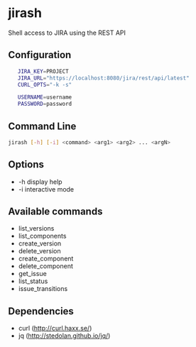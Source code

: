 jirash
======

Shell access to JIRA using the REST API

## Configuration


```bash
   JIRA_KEY=PROJECT
   JIRA_URL="https://localhost:8080/jira/rest/api/latest"
   CURL_OPTS="-k -s"

   USERNAME=username
   PASSWORD=password
```

## Command Line

```bash
jirash [-h] [-i] <command> <arg1> <arg2> ... <argN>
```

## Options

* -h	display help
* -i	interactive mode	

## Available commands

* list_versions
* list_components
* create_version <name>
* delete_version <name>
* create_component <name> <description>
* delete_component <name>
* get_issue <key>
* list_status <name>
* issue_transitions <key>

## Dependencies

* curl (http://curl.haxx.se/)
* jq (http://stedolan.github.io/jq/)
